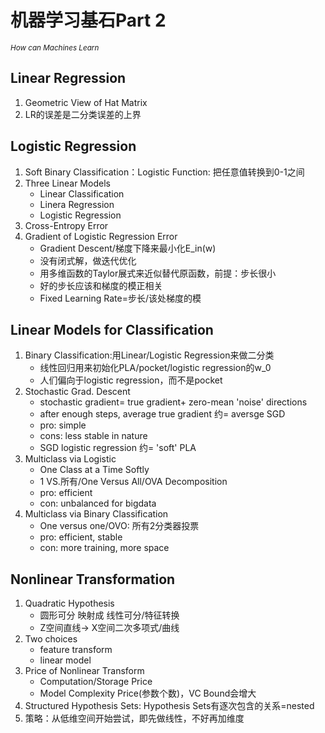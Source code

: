 # 机器学习基石Part 2   

<sub>*How can Machines Learn*</sub>   

## Linear Regression   
1. Geometric View of Hat Matrix
2. LR的误差是二分类误差的上界
## Logistic Regression
1. Soft Binary Classification：Logistic Function: 把任意值转换到0-1之间
2. Three Linear Models
   * Linear Classification
   * Linera Regression
   * Logistic Regression 
3. Cross-Entropy Error
4. Gradient of Logistic Regression Error
   * Gradient Descent/梯度下降来最小化E_in(w)
   * 没有闭式解，做迭代优化
   * 用多维函数的Taylor展式来近似替代原函数，前提：步长很小
   * 好的步长应该和梯度的模正相关
   * Fixed Learning Rate=步长/该处梯度的模
## Linear Models for Classification
1. Binary Classification:用Linear/Logistic Regression来做二分类
   * 线性回归用来初始化PLA/pocket/logistic regression的w_0
   * 人们偏向于logistic regression，而不是pocket
2. Stochastic Grad. Descent
   * stochastic gradient= true gradient+ zero-mean 'noise' directions
   * after enough steps, average true gradient 约= aversge SGD
   * pro: simple
   * cons: less stable in nature
   * SGD logistic regression 约= 'soft' PLA
3. Multiclass via Logistic
   * One Class at a Time Softly
   * 1 VS.所有/One Versus All/OVA Decomposition
   * pro: efficient
   * con: unbalanced for bigdata
4. Multiclass via Binary Classification
   * One versus one/OVO: 所有2分类器投票
   * pro: efficient, stable
   * con: more training, more space 
## Nonlinear Transformation
1. Quadratic Hypothesis
   * 圆形可分 映射成 线性可分/特征转换
   * Z空间直线-> X空间二次多项式/曲线
2. Two choices
   * feature transform
   * linear model
3. Price of Nonlinear Transform
   * Computation/Storage Price
   * Model Complexity Price(参数个数)，VC Bound会增大
4. Structured Hypothesis Sets: Hypothesis Sets有逐次包含的关系=nested
5. 策略：从低维空间开始尝试，即先做线性，不好再加维度